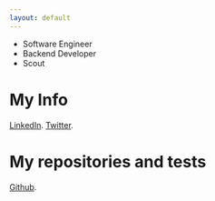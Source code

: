 ```yaml
---
layout: default
---
```

- Software Engineer
- Backend Developer
- Scout

# My Info
[LinkedIn](https://www.linkedin.com/in/gabrielrebolledoespinoza).
[Twitter](https://twitter.com/rebo_91).


# My repositories and tests
[Github](https://github.com/asmaelrebo).
